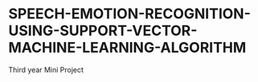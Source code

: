 # SPEECH-EMOTION-RECOGNITION-USING-SUPPORT-VECTOR-MACHINE-LEARNING-ALGORITHM
Third year Mini Project
